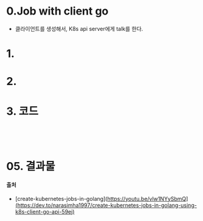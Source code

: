 # 0.Job with client go
- 클라이언트를 생성해서, K8s api server에게 talk를 한다.


# 1. 

# 2. 

# 3. 코드

```golang

```
<br/><br/>

# 05. 결과물


#### 출처
- [create-kubernetes-jobs-in-golang](https://youtu.be/vlw1NYySbmQ](https://dev.to/narasimha1997/create-kubernetes-jobs-in-golang-using-k8s-client-go-api-59ej)
<br><br><br>
